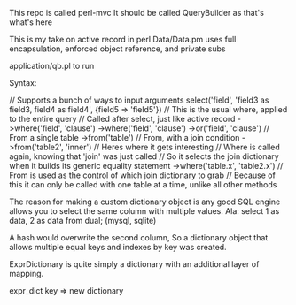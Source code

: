 This repo is called perl-mvc
It should be called QueryBuilder as that's what's here

This is my take on active record in perl
Data/Data.pm uses full encapsulation, enforced object reference, and private subs

application/qb.pl to run

Syntax:

// Supports a bunch of ways to input arguments
select('field', 'field3 as field3, field4 as field4', {field5 => 'field5'})
	// This is the usual where, applied to the entire query
	// Called after select, just like active record
	->where('field', 'clause')
	->where('field', 'clause')
	->or('field', 'clause')
	// From a single table
	->from('table')
	// From, with a join condition
	->from('table2', 'inner')
	// Heres where it gets interesting
	// Where is called again, knowing that 'join' was just called
	// So it selects the join dictionary when it builds its generic equality statement
	->where('table.x', 'table2.x')
	// From is used as the control of which join dictionary to grab
	// Because of this it can only be called with one table at a time, unlike all other methods

	
The reason for making a custom dictionary object is any good SQL engine allows you to select the same column with multiple values.
Ala: select 1 as data, 2 as data from dual; (mysql, sqlite)

A hash would overwrite the second column,
So a dictionary object that allows multiple equal keys and indexes by key was created.

ExprDictionary is quite simply a dictionary with an additional layer of mapping.

expr_dict key => new dictionary